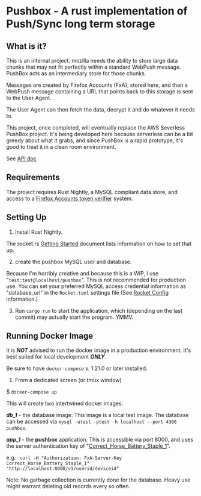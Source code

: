 # Pushbox - A rust implementation of Push/Sync long term storage

## What is it?

This is an internal project. mozilla needs the ability to store large data
chunks that may not fit perfectly within a standard WebPush message. PushBox
acts as an intermediary store for those chunks.

Messages are created by Firefox Accounts (FxA), stored here, and then a
WebPush message containing a URL that points back to this storage is sent
to the User Agent.

The User Agent can then fetch the data, decrypt it and do whatever it needs
to.

This project, once completed, will eventually replace the AWS Severless
PushBox project. It's being developed here because serverless can be a bit
greedy about what it grabs, and since PushBox is a rapid prototype, it's
good to treat it in a clean room environment.

See [API doc](
https://docs.google.com/document/d/1YT6gh125Tu03eM42Vb_LKjvgxc4qrGGZsty1_ajf2YM/)

## Requirements

The project requires Rust Nightly, a MySQL compliant data store, and
access to a [Firefox Accounts token verifier](https://github.com/mozilla/fxa-auth-server) system.


## Setting Up

1) Install Rust Nightly.

The rocket.rs [Getting Started](https://rocket.rs/guide/getting-started/)
document lists information on how to set that up.

2) create the pushbox MySQL user and database.

Because I'm horribly creative and because this is a WIP, I use "`test:test@localhost/pushbox`".
This is not recommended for production use. You can set your preferred
MySQL access credential information as "database_url" in the `Rocket.toml`
settings file (See [Rocket Config](https://rocket.rs/guide/configuration/#rockettoml)
information.)

3) Run `cargo run` to start the application, which (depending on the last
  commit) may actually start the program. YMMV.

## Running Docker Image

It is ***NOT*** advised to run the docker image in a production environment.
It's best suited for local development ***ONLY***.

Be sure to have `docker-compose` v. 1.21.0 or later installed.

1) From a dedicated screen (or tmux window)

$ `docker-compose up`

This will create two intertwined docker images:

***db_1*** - the database image. This image is a local test image. The database
can be accessed via `mysql -utest -ptest -h localhost --port 4306 pushbox`.

***app_1*** - the **pushbox** application. This is accessible via port
8000,
and uses the server authentication key of "[Correct_Horse_Battery_Staple_1](https://www.xkcd.com/936/)".

e.g.
` curl -H "Authorization: FxA-Server-Key Correct_Horse_Battery_Staple_1" "http://localhost:8000/v1/userid/deviceid"`

Note: No garbage collection is currently done for the database. Heavy use
might warrant deleting old records every so often.

